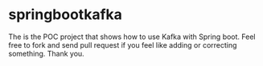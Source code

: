# springbootkafka
The is the POC project that shows how to use Kafka with Spring boot. Feel free to fork and send pull request if you feel like adding or correcting something. Thank you.
